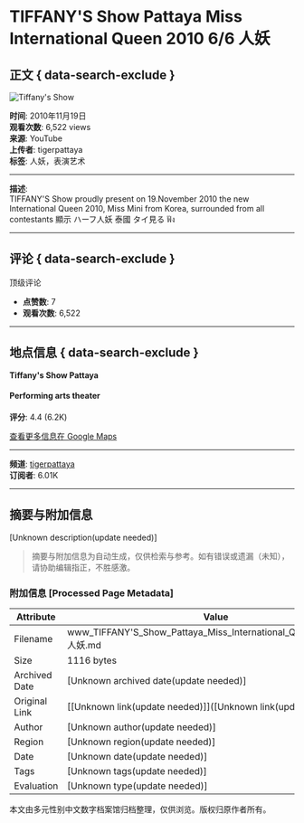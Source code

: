 # TIFFANY'S Show Pattaya Miss International Queen 2010 6/6 人妖

## 正文 { data-search-exclude }


![Tiffany's Show](https://i.ytimg.com/vi/3TDGk2sMayk/hqdefault.jpg?sqp=-oaymwFACKgBEF5IWvKriqkDMwgBFQAAiEIYAdgBAeIBCggYEAIYBjgBQAHwAQH4Af4JgALQBYoCDAgAEAEYWiA_KH8wDw==&rs=AOn4CLB2DtNHmB_louHiNYaKGryLTYMt6A)

**时间**: 2010年11月19日  
**观看次数**: 6,522 views  
**来源**: YouTube  
**上传者**: tigerpattaya  
**标签**: 人妖，表演艺术  

---

**描述**:  
TIFFANY'S Show proudly present on 19.November 2010 the new International Queen 2010, Miss Mini from Korea, surrounded from all contestants 顯示 ハーフ人妖 泰國 タイ見る ฟัง

---

## 评论 { data-search-exclude }
顶级评论

- **点赞数**: 7  
- **观看次数**: 6,522  

---

## 地点信息 { data-search-exclude }
**Tiffany's Show Pattaya**  
#### Performing arts theater  
**评分**: 4.4 (6.2K)

[查看更多信息在 Google Maps](https://maps.google.com/maps?cid=0x3102966cc4227b81:0xb36f9088228229f3&entry=yt_d)

---

**频道**: [tigerpattaya](https://www.youtube.com/@tigerpattaya)  
**订阅者**: 6.01K  

---
<!-- tcd_original_link https://www.youtube.com/watch?v=F229Jn-ju00 -->


## 摘要与附加信息

<!-- tcd_abstract -->
[Unknown description(update needed)]
<!-- tcd_abstract_end -->

> 摘要与附加信息为自动生成，仅供检索与参考。如有错误或遗漏（未知），请协助编辑指正，不胜感激。

### 附加信息 [Processed Page Metadata]

| Attribute       | Value                                  |
|-----------------|----------------------------------------|
| Filename        | www_TIFFANY'S_Show_Pattaya_Miss_International_Queen_2010_66_人妖.md                             |
| Size            | 1116 bytes                           |
| Archived Date   | [Unknown archived date(update needed)]                             |
| Original Link   | [[Unknown link(update needed)]]([Unknown link(update needed)])                       |
| Author          | [Unknown author(update needed)]                               |
| Region          | [Unknown region(update needed)]                               |
| Date            | [Unknown date(update needed)]                                 |
| Tags            | [Unknown tags(update needed)]                                 |
| Evaluation            | [Unknown type(update needed)]                                 |
<!-- tcd_table_end -->

本文由多元性别中文数字档案馆归档整理，仅供浏览。版权归原作者所有。

